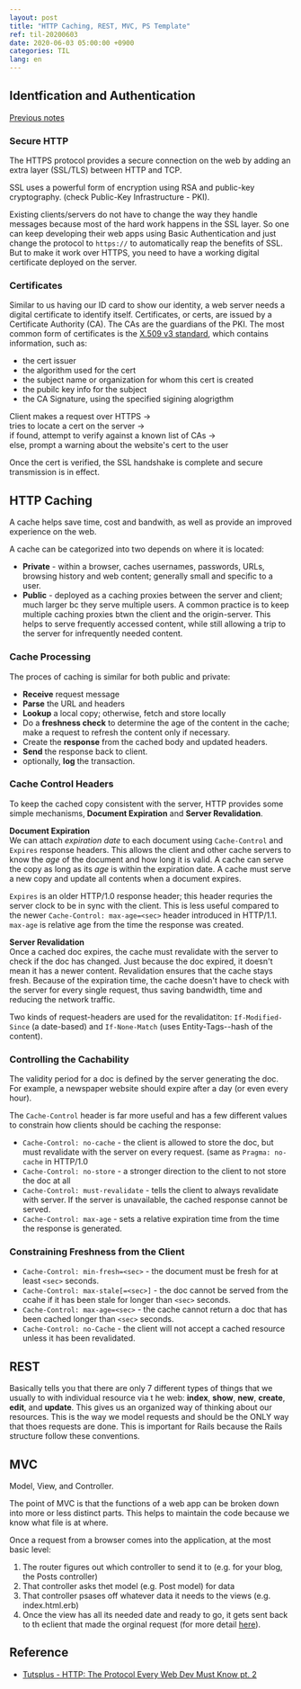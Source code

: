 ```yaml
---
layout: post
title: "HTTP Caching, REST, MVC, PS Template"
ref: til-20200603
date: 2020-06-03 05:00:00 +0900
categories: TIL
lang: en
---
```


## Identfication and Authentication
[Previous notes](./20200602)

### Secure HTTP
The HTTPS protocol provides a secure connection on the web by adding an extra layer (SSL/TLS) between HTTP and TCP.

SSL uses a powerful form of encryption using RSA and public-key cryptography. (check Public-Key Infrastructure - PKI).

Existing clients/servers do not have to change the way they handle messages because most of the hard work happens in the
SSL layer. So one can keep developing their web apps using Basic Authentication and just change the protocol to `https://`
to automatically reap the benefits of SSL. But to make it work over HTTPS, you need to have a working digital certificate 
deployed on the server.

### Certificates
Similar to us having our ID card to show our identity, a web server needs a digital certificate to identify itself.
Certificates, or certs, are issued by a Certificate Authority (CA). The CAs are the guardians of the PKI.
The most common form of certificates is the [X.509 v3 standard](https://www.ietf.org/rfc/rfc2459.txt), which contains
information, such as:
- the cert issuer
- the algorithm used for the cert
- the subject name or organization for whom this cert is created
- the pubilc key info for the subject
- the CA Signature, using the specified sigining alogrigthm

Client makes a request over HTTPS -><br>
tries to locate a cert on the server -> <br>
if found, attempt to verify against a known list of CAs -> <br>
else, prompt a warning about the website's cert to the user

Once the cert is verified, the SSL handshake is complete and secure transmission is in effect.

## HTTP Caching
A cache helps save time, cost and bandwith, as well as provide an improved experience on the web.

A cache can be categorized into two depends on where it is located:
- **Private** - within a browser, caches usernames, passwords, URLs, browsing history and web content; generally
small and specific to a user.
- **Public** - deployed as a caching proxies between the server and client; much larger bc they serve multiple users.
A common practice is to keep multiple caching proxies btwn the client and the origin-server. This helps to serve
frequently accessed content, while still allowing a trip to the server for infrequently needed content.

### Cache Processing
The proces of caching is similar for both public and private:
- **Receive** request message
- **Parse** the URL and headers
- **Lookup** a local copy; otherwise, fetch and store locally
- Do a **freshness check** to determine the age of the content in the cache; make a request to refresh the content only if necessary.
- Create the **response** from the cached body and updated headers.
- **Send** the response back to client.
- optionally, **log** the transaction.

### Cache Control Headers
To keep the cached copy consistent with the server, HTTP provides some simple mechanisms, **Document Expiration** and **Server Revalidation**.

**Document Expiration** <br>
We can attach _expiration date_ to each document using `Cache-Control` and `Expires` response headers. This allows the client
and other cache servers to know the _age_ of the document and how long it is valid. A cache can serve the copy as long as its
_age_ is within the expiration date. A cache must serve a new copy and update all contents when a document expires.

`Expires` is an older HTTP/1.0 response header; this header requries the server clock to be in sync with the client. 
 This is less useful compared to the newer `Cache-Control: max-age=<sec>` header
introduced in HTTP/1.1. `max-age` is relative age from the time the response was created.

**Server Revalidation** <br>
Once a cached doc expires, the cache must revalidate with the server to check if the doc has changed.
Just because the doc expired, it doesn't mean it has a newer content. Revalidation ensures that the cache stays fresh.
Because of the expiration time, the cache doesn't have to check with the server for every single request, thus saving
bandwidth, time and reducing the network traffic.

Two kinds of request-headers are used for the revalidatiton: `If-Modified-Since` (a date-based) and `If-None-Match` (uses Entity-Tags--hash of the content).

### Controlling the Cachability
The validity period for a doc is defined by the server generating the doc. For example, a newspaper website should expire 
after a day (or even every hour). 

The `Cache-Control` header is far more useful and has a few different values to constrain how clients should be caching 
the response:
- `Cache-Control: no-cache` - the client is allowed to store the doc, but must revalidate with the server on every request. (same as `Pragma: no-cache` in HTTP/1.0
- `Cache-Control: no-store` - a stronger direction to the client to not store the doc at all
- `Cache-Control: must-revalidate` - tells the client to always revalidate with server. If the server is unavailable, the cached response cannot be served.
- `Cache-Control: max-age` - sets a relative expiration time from the time the response is generated.

### Constraining Freshness from the Client
- `Cache-Control: min-fresh=<sec>` - the document must be fresh for at least `<sec>` seconds.
- `Cache-Control: max-stale[=<sec>]` - the doc cannot be served from the ccahe if it has been stale for longer than `<sec>` seconds.
- `Cache-Control: max-age=<sec>` - the cache cannot return a doc that has been cached longer than `<sec>` seconds.
- `Cache-Control: no-Cache` - the client will not accept a cached resource unless it has been revalidated.

## REST
Basically tells you that there are only 7 different types of things that we usually to with individual resource via t he web:
**index**, **show**, **new**, **create**, **edit**, and **update**. This gives us an organized way of thinking about our 
resources. This is the way we model requests and should be the ONLY way that thoes requests are done. This is important for
Rails because the Rails structure follow these conventions.

## MVC
Model, View, and Controller.

The point of MVC is that the functions of a web app can be broken down into more or less distinct parts. This
helps to maintain the code because we know what file is at where.

Once a request from a browser comes into the application, at the most basic level:
1. The router figures out which controller to send it to (e.g. for your blog, the Posts controller)
2. That controller asks thet model (e.g. Post model) for data
3. That controller psases off whatever data it needs to the views (e.g. index.html.erb)
4. Once the view has all its needed date and ready to go, it gets sent back to th eclient that made the orginal request (for more detail [here](https://betterexplained.com/articles/intermediate-rails-understanding-models-views-and-controllers/)).

<div class="divider"></div>

## Reference
- [Tutsplus - HTTP: The Protocol Every Web Dev Must Know pt. 2](https://code.tutsplus.com/tutorials/http-the-protocol-every-web-developer-must-know-part-2--net-31155)
